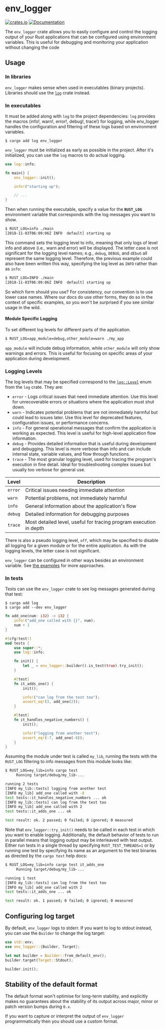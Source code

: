 # env_logger

[![crates.io](https://img.shields.io/crates/v/env_logger.svg)](https://crates.io/crates/env_logger)
[![Documentation](https://docs.rs/env_logger/badge.svg)](https://docs.rs/env_logger)

The `env_logger` crate allows you to easily configure and control the logging output of your Rust applications that can be configured using environment variables. This is useful for debugging and monitoring your application without changing the code

## Usage

### In libraries

`env_logger` makes sense when used in executables (binary projects). Libraries should use the [`log`](https://docs.rs/log) crate instead.

### In executables

It must be added along with `log` to the project dependencies:
`log` provides the macros (info!, warn!, error!, debug!, trace!) for logging, while env_logger handles the configuration and filtering of these logs based on environment variables.

```console
$ cargo add log env_logger
```

`env_logger` must be initialized as early as possible in the project. After it's initialized, you can use the `log` macros to do actual logging.

```rust
use log::info;

fn main() {
    env_logger::init();

    info!("starting up");

    // ...
}
```

Then when running the executable, specify a value for the **`RUST_LOG`**
environment variable that corresponds with the log messages you want to show.

```bash
$ RUST_LOG=info ./main
[2018-11-03T06:09:06Z INFO  default] starting up
```
This command sets the logging level to info, meaning that only logs of level info and above (i.e., warn and error) will be displayed.
The letter case is not significant for the logging level names; e.g., `debug`,
`DEBUG`, and `dEbuG` all represent the same logging level. Therefore, the
previous example could also have been written this way, specifying the log
level as `INFO` rather than as `info`:

```bash
$ RUST_LOG=INFO ./main
[2018-11-03T06:09:06Z INFO  default] starting up
```

So which form should you use? For consistency, our convention is to use lower
case names. Where our docs do use other forms, they do so in the context of
specific examples, so you won't be surprised if you see similar usage in the
wild.

#### Module Specific Logging
To set different log levels for different parts of the application.
```bash
$ RUST_LOG=app_module=debug,other_module=warn ./my_app
```
`app_module` will include debug information, while `other_module` will only show warnings and errors. This is useful for focusing on specific areas of your application during development.

### Logging Levels
The log levels that may be specified correspond to the [`log::Level`][level-enum]
enum from the `log` crate. They are:

   * `error` - Logs critical issues that need immediate attention. Use this level for unrecoverable errors or situations where the application must shut down.
   * `warn` - Indicates potential problems that are not immediately harmful but could lead to issues later. Use this level for deprecated features, configuration issues, or performance concerns.
   * `info` - For general operational messages that confirm the application is working as expected. This level is useful for high-level application flow information.
   * `debug` - Provides detailed information that is useful during development and debugging. This level is more verbose than info and can include internal state, variable values, and flow through functions.
   * `trace` - The most granular logging level, used for tracing the program's execution in fine detail. Ideal for troubleshooting complex issues but usually too verbose for general use.

| Level   | Description                                                            |
|---------|------------------------------------------------------------------------|
| `error` | Critical issues needing immediate attention                            |
| `warn`  | Potential problems, not immediately harmful                            |
| `info`  | General information about the application's flow                       |
| `debug` | Detailed information for debugging purposes                            |
| `trace` | Most detailed level, useful for tracing program execution in depth     |



[level-enum]:  https://docs.rs/log/latest/log/enum.Level.html  "log::Level (docs.rs)"

There is also a pseudo logging level, `off`, which may be specified to disable
all logging for a given module or for the entire application. As with the
logging levels, the letter case is not significant.

`env_logger` can be configured in other ways besides an environment variable. See [the examples](https://github.com/rust-cli/env_logger/tree/main/examples) for more approaches.

### In tests

Tests can use the `env_logger` crate to see log messages generated during that test:

```console
$ cargo add log
$ cargo add --dev env_logger
```

```rust
fn add_one(num: i32) -> i32 {
    info!("add_one called with {}", num);
    num + 1
}

#[cfg(test)]
mod tests {
    use super::*;
    use log::info;

    fn init() {
        let _ = env_logger::builder().is_test(true).try_init();
    }

    #[test]
    fn it_adds_one() {
        init();

        info!("can log from the test too");
        assert_eq!(3, add_one(2));
    }

    #[test]
    fn it_handles_negative_numbers() {
        init();

        info!("logging from another test");
        assert_eq!(-7, add_one(-8));
    }
}
```

Assuming the module under test is called `my_lib`, running the tests with the
`RUST_LOG` filtering to info messages from this module looks like:

```bash
$ RUST_LOG=my_lib=info cargo test
     Running target/debug/my_lib-...

running 2 tests
[INFO my_lib::tests] logging from another test
[INFO my_lib] add_one called with -8
test tests::it_handles_negative_numbers ... ok
[INFO my_lib::tests] can log from the test too
[INFO my_lib] add_one called with 2
test tests::it_adds_one ... ok

test result: ok. 2 passed; 0 failed; 0 ignored; 0 measured
```

Note that `env_logger::try_init()` needs to be called in each test in which you
want to enable logging. Additionally, the default behavior of tests to
run in parallel means that logging output may be interleaved with test output.
Either run tests in a single thread by specifying `RUST_TEST_THREADS=1` or by
running one test by specifying its name as an argument to the test binaries as
directed by the `cargo test` help docs:

```bash
$ RUST_LOG=my_lib=info cargo test it_adds_one
     Running target/debug/my_lib-...

running 1 test
[INFO my_lib::tests] can log from the test too
[INFO my_lib] add_one called with 2
test tests::it_adds_one ... ok

test result: ok. 1 passed; 0 failed; 0 ignored; 0 measured
```

## Configuring log target

By default, `env_logger` logs to stderr. If you want to log to stdout instead,
you can use the `Builder` to change the log target:

```rust
use std::env;
use env_logger::{Builder, Target};

let mut builder = Builder::from_default_env();
builder.target(Target::Stdout);

builder.init();
```

## Stability of the default format

The default format won't optimise for long-term stability, and explicitly makes no guarantees about the stability of its output across major, minor or patch version bumps during `0.x`.

If you want to capture or interpret the output of `env_logger` programmatically then you should use a custom format.
